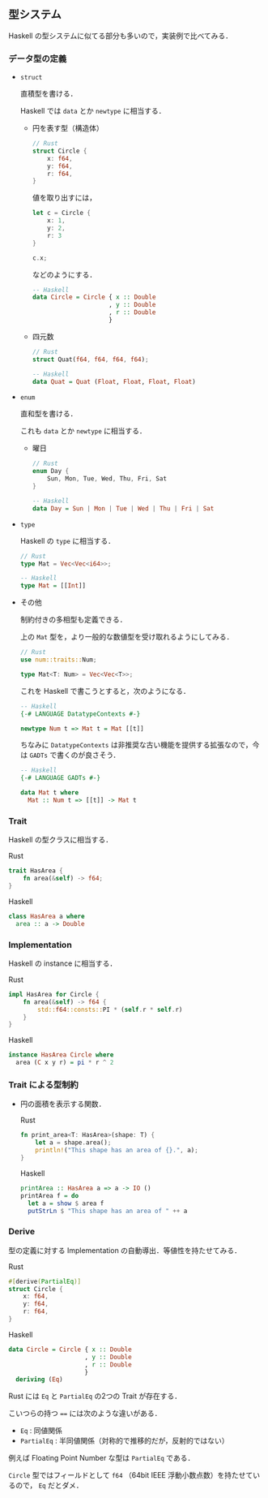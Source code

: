 ## 型システム

Haskell の型システムに似てる部分も多いので，実装例で比べてみる．

### データ型の定義

- `struct`

  直積型を書ける．

  Haskell では `data` とか `newtype` に相当する．

  - 円を表す型（構造体）

    ```rust
    // Rust
    struct Circle {
        x: f64,
        y: f64,
        r: f64,
    }
    ```

    値を取り出すには，

    ```rust
    let c = Circle {
        x: 1,
        y: 2,
        r: 3
    }
    
    c.x;
    ```

    などのようにする．

    ```haskell
    -- Haskell
    data Circle = Circle { x :: Double
                         , y :: Double
                         , r :: Double
                         }
    ```

  - 四元数

    ```rust
    // Rust
    struct Quat(f64, f64, f64, f64);
    ```

    ```haskell
    -- Haskell
    data Quat = Quat (Float, Float, Float, Float)
    ```

- `enum`

  直和型を書ける．

  これも `data` とか `newtype` に相当する．

  - 曜日

    ```rust
    // Rust
    enum Day {
        Sun, Mon, Tue, Wed, Thu, Fri, Sat
    }
    ```

    ```haskell
    -- Haskell
    data Day = Sun | Mon | Tue | Wed | Thu | Fri | Sat
    ```

- `type`

  Haskell の `type` に相当する．

  ```rust
  // Rust
  type Mat = Vec<Vec<i64>>;
  ```

  ```haskell
  -- Haskell
  type Mat = [[Int]]
  ```

- その他

  制約付きの多相型も定義できる．

  上の `Mat` 型を，より一般的な数値型を受け取れるようにしてみる．

  ```rust
  // Rust
  use num::traits::Num;

  type Mat<T: Num> = Vec<Vec<T>>;
  ```

  これを Haskell で書こうとすると，次のようになる．

  ```haskell
  -- Haskell
  {-# LANGUAGE DatatypeContexts #-}

  newtype Num t => Mat t = Mat [[t]]
  ```

  ちなみに `DatatypeContexts` は非推奨な古い機能を提供する拡張なので，今は `GADTs` で書くのが良さそう．

  ```haskell
  -- Haskell
  {-# LANGUAGE GADTs #-}

  data Mat t where
    Mat :: Num t => [[t]] -> Mat t
  ```

### Trait

Haskell の型クラスに相当する．

Rust

```rust
trait HasArea {
    fn area(&self) -> f64;
}
```

Haskell

```haskell
class HasArea a where
  area :: a -> Double
```

### Implementation

Haskell の instance に相当する．

Rust

```rust
impl HasArea for Circle {
    fn area(&self) -> f64 {
        std::f64::consts::PI * (self.r * self.r)
    }
}
```

Haskell

```haskell
instance HasArea Circle where
  area (C x y r) = pi * r ^ 2
```

### Trait による型制約

- 円の面積を表示する関数．

  Rust

  ```rust
  fn print_area<T: HasArea>(shape: T) {
      let a = shape.area();
      println!("This shape has an area of {}.", a);
  }
  ```

  Haskell

  ```haskell
  printArea :: HasArea a => a -> IO ()
  printArea f = do
    let a = show $ area f
    putStrLn $ "This shape has an area of " ++ a
  ```

### Derive

型の定義に対する Implementation の自動導出．等値性を持たせてみる．

Rust

```rust
#[derive(PartialEq)]
struct Circle {
    x: f64,
    y: f64,
    r: f64,
}
```

Haskell

```haskell
data Circle = Circle { x :: Double
                     , y :: Double
                     , r :: Double
                     }
  deriving (Eq)
```

Rust には `Eq` と `PartialEq` の2つの Trait が存在する．

こいつらの持つ `==` には次のような違いがある．

- `Eq` : 同値関係
- `PartialEq` : 半同値関係（対称的で推移的だが，反射的ではない）

例えば Floating Point Number な型は `PartialEq` である．

`Circle` 型ではフィールドとして `f64` （64bit IEEE 浮動小数点数）を持たせているので， `Eq` だとダメ．